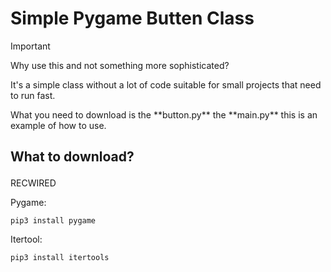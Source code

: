 # Simple Pygame Butten Class
> [!IMPORTANT]
> <p>Why use this and not something more sophisticated?</p>
> <p>It's a simple class without a lot of code suitable for small projects that need to run fast.</p>
> What you need to download is the **button.py** the **main.py** this is an example of how to use.

## <p>What to download?</p>
 RECWIRED
 <p>Pygame: </p>

 ```
 pip3 install pygame
 ``` 
 <p>Itertool: </p>

 ```
 pip3 install itertools
 ```





